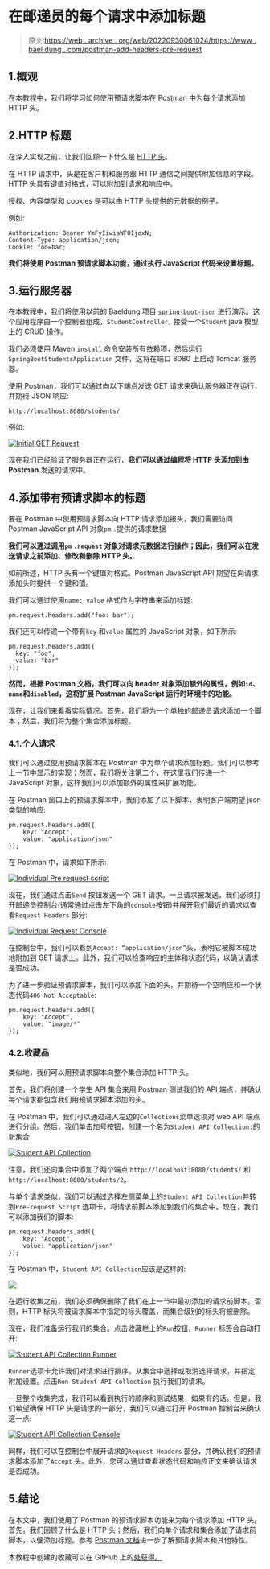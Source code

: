 # 在邮递员的每个请求中添加标题

> 原文:[https://web . archive . org/web/20220930061024/https://www . bael dung . com/postman-add-headers-pre-request](https://web.archive.org/web/20220930061024/https://www.baeldung.com/postman-add-headers-pre-request)

## 1.概观

在本教程中，我们将学习如何使用预请求脚本在 Postman 中为每个请求添加 HTTP 头。

## 2.HTTP 标题

在深入实现之前，让我们回顾一下什么是 [HTTP 头](/web/20221130182209/https://www.baeldung.com/spring-rest-http-headers)。

在 HTTP 请求中，头是在客户机和服务器 HTTP 通信之间提供附加信息的字段。HTTP 头具有键值对格式，可以附加到请求和响应中。

授权、内容类型和 cookies 是可以由 HTTP 头提供的元数据的例子。

例如:

```
Authorization: Bearer YmFyIiwiaWF0IjoxN;
Content-Type: application/json;
Cookie: foo=bar; 
```

**我们将使用 Postman 预请求脚本功能，通过执行 JavaScript 代码来设置标题。**

## 3.运行服务器

在本教程中，我们将使用以前的 Baeldung 项目 [`spring-boot-json`](/web/20221130182209/https://www.baeldung.com/spring-boot-json) 进行演示。这个应用程序由一个控制器组成，`StudentController,` 接受一个`Student` java 模型上的 CRUD 操作。

我们必须使用 Maven `install` 命令安装所有依赖项，然后运行`SpringBootStudentsApplication` 文件，这将在端口 8080 上启动 Tomcat 服务器。

使用 Postman，我们可以通过向以下端点发送 GET 请求来确认服务器正在运行，并期待 JSON 响应:

```
http://localhost:8080/students/
```

例如:

[![Initial GET Request](../Images/4d2cb07b4336239c7b607139d50abdee.png)](/web/20221130182209/https://www.baeldung.com/wp-content/uploads/2022/05/Initial-GET-Request.png)

现在我们已经验证了服务器正在运行，**我们可以通过编程将 HTTP 头添加到由 Postman** 发送的请求中。

## 4.添加带有预请求脚本的标题

要在 Postman 中使用预请求脚本向 HTTP 请求添加报头，我们需要访问 Postman JavaScript API 对象`pm` `.`提供的请求数据

**我们可以通过调用`pm` `.request` 对象对请求元数据进行操作；因此，我们可以在发送请求之前添加、修改和删除 HTTP 头。**

如前所述，HTTP 头有一个键值对格式。Postman JavaScript API 期望在向请求添加头时提供一个键和值。

我们可以通过使用`name: value` 格式作为字符串来添加标题:

```
pm.request.headers.add("foo: bar");
```

我们还可以传递一个带有`key` 和`value` 属性的 JavaScript 对象，如下所示:

```
pm.request.headers.add({
  key: "foo",
  value: "bar"
});
```

**然而，根据 Postman 文档，我们可以向 header 对象添加额外的属性，例如`id`、`name`和`disabled`，这将扩展 Postman JavaScript 运行时环境中的功能。**

现在，让我们来看看实际情况。首先，我们将为一个单独的邮递员请求添加一个脚本；然后，我们将为整个集合添加标题。

### 4.1.个人请求

我们可以通过使用预请求脚本在 Postman 中为单个请求添加标题。我们可以参考上一节中显示的实现；然而，我们将关注第二个，在这里我们传递一个 JavaScript 对象，这样我们可以添加额外的属性来扩展功能。

在 Postman 窗口上的预请求脚本中，我们添加了以下脚本，表明客户端期望 json 类型的响应:

```
pm.request.headers.add({
    key: "Accept",
    value: "application/json"
});
```

在 Postman 中，请求如下所示:

[![Individual Pre request script](../Images/92601d5c5040d5a028c685e4bc0e4ee3.png)](/web/20221130182209/https://www.baeldung.com/wp-content/uploads/2022/05/Individual-Pre-request-script-200.png)

现在，我们通过点击`Send` 按钮发送一个 GET 请求。一旦请求被发送，我们必须打开邮递员控制台(通常通过点击左下角的`console`按钮)并展开我们最近的请求以查看`Request Headers` 部分:

[![Individual Request Console](../Images/96ac2b4bfb49cec0ffe5ce72f38c7f30.png)](/web/20221130182209/https://www.baeldung.com/wp-content/uploads/2022/05/Individual-Request-Console-200.png)

在控制台中，我们可以看到`Accept: “application/json”`头，表明它被脚本成功地附加到 GET 请求上。此外，我们可以检查响应的主体和状态代码，以确认请求是否成功。

为了进一步验证预请求脚本，我们可以添加下面的头，并期待一个空响应和一个状态代码`406 Not Acceptable`:

```
pm.request.headers.add({ 
    key: "Accept",
    value: "image/*" 
});
```

### 4.2.收藏品

类似地，我们可以用预请求脚本向整个集合添加 HTTP 头。

首先，我们将创建一个学生 API 集合来用 Postman 测试我们的 API 端点，并确认每个请求都包含我们用预请求脚本添加的头。

在 Postman 中，我们可以通过进入左边的`Collections`菜单选项对 web API 端点进行分组。然后，我们单击加号按钮，创建一个名为`Student API Collection:`的新集合

[![Student API Collection](../Images/a8d0825436f38b9f25c8cbafde3ad083.png)](/web/20221130182209/https://www.baeldung.com/wp-content/uploads/2022/05/Student-API-Collection.png)

注意，我们还向集合中添加了两个端点:`http://localhost:8080/students/` 和`http://localhost:8080/students/2`。

与单个请求类似，我们可以通过选择左侧菜单上的`Student API Collection`并转到`Pre-request Script` 选项卡，将请求前脚本添加到我们的集合中。现在，我们可以添加我们的脚本:

```
pm.request.headers.add({ 
    key: "Accept",
    value: "application/json" 
}); 
```

在 Postman 中，`Student API Collection`应该是这样的:

[![](../Images/ece6ea567db661416e614c48f2f872fe.png)](/web/20221130182209/https://www.baeldung.com/wp-content/uploads/2022/05/Student-API-Collection-with-Script.png)

在运行收集之前，我们必须确保删除了我们在上一节中最初添加的请求前脚本。否则，HTTP 标头将被请求脚本中指定的标头覆盖，而集合级别的标头将被删除。

现在，我们准备运行我们的集合。点击收藏栏上的`Run`按钮，`Runner` 标签会自动打开:

[![Student API Collection Runner](../Images/63f5a7af4afdc7bd435a1f4096465b4e.png)](/web/20221130182209/https://www.baeldung.com/wp-content/uploads/2022/05/Student-API-Collection-Runner.png)

`Runner`选项卡允许我们对请求进行排序，从集合中选择或取消选择请求，并指定附加设置。点击`Run Student API Collection` 执行我们的请求。

一旦整个收集完成，我们可以看到执行的顺序和测试结果，如果有的话。但是，我们希望确保 HTTP 头是请求的一部分，我们可以通过打开 Postman 控制台来确认这一点:

[![Student API Collection Console](../Images/a98c40394e55b9ca4d70291179c53ab5.png)](/web/20221130182209/https://www.baeldung.com/wp-content/uploads/2022/05/Student-API-Collection-Console.png)

同样，我们可以在控制台中展开请求的`Request Headers` 部分，并确认我们的预请求脚本添加了`Accept` 头。此外，您可以通过查看状态代码和响应正文来确认请求是否成功。

## 5.结论

在本文中，我们使用了 Postman 的预请求脚本功能来为每个请求添加 HTTP 头。首先，我们回顾了什么是 HTTP 头；然后，我们向单个请求和集合添加了请求前脚本，以便添加标题。参考 [Postman 文档](https://web.archive.org/web/20221130182209/https://learning.postman.com/docs/writing-scripts/pre-request-scripts/)进一步了解预请求脚本和其他特性。

本教程中创建的收藏可以在 GitHub 上的[处获得。](https://web.archive.org/web/20221130182209/https://github.com/eugenp/tutorials/tree/master/spring-boot-modules/spring-boot-mvc-2)